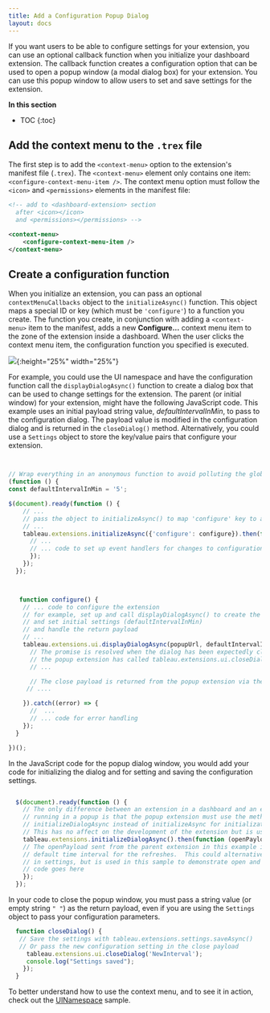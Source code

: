 ```yaml
---
title: Add a Configuration Popup Dialog
layout: docs
---
```


If you want users to be able to configure settings for your extension, you can use an optional callback function when you initialize your dashboard extension. The callback function creates a configuration option 
that can be used to open a popup window (a modal dialog box) for your extension. You can use this popup window to allow users to set and save settings for the extension. 

**In this section**

* TOC
{:toc}


## Add the context menu to the `.trex` file

The first step is to add the `<context-menu>` option to the extension's manifest file (`.trex`). The `<context-menu>` element only contains one item:  `<configure-context-menu-item />`. The context menu option must follow the `<icon>` and `<permissions>` elements in the  manifest file:
 

```xml 
<!-- add to <dashboard-extension> section
  after <icon></icon> 
  and <permissions></permissions> -->

<context-menu>
    <configure-context-menu-item />
</context-menu>

``` 


## Create a configuration function

When you initialize an extension, you can pass an optional `contextMenuCallbacks` object to the `initializeAsync()` function. 
This object maps a special ID or key (which must be `'configure'`) to a function you create.  The function you create, in conjunction 
with adding a `<context-menu>` item to the manifest, adds a new **Configure...** context menu item to the zone of the extension inside a dashboard.  When the user clicks the context menu item, the configuration function you specified is executed. 


   ![]({{site.baseurl}}/assets/extension_configure_menu.png){:height="25%" width="25%"}


For example, you could use the UI namespace and have the configuration function call the `displayDialogAsync()` function to create a dialog box that can be used to change settings for the extension. The parent (or initial window) for your extension, might have the following JavaScript code. This example uses an initial payload string value, *defaultIntervalInMin*, to pass to the configuration dialog. The payload value is modified in the configuration dialog and is returned in the `closeDialog()` method. Alternatively, you could use a `Settings` object to store the key/value pairs that configure your extension. 

```javascript


// Wrap everything in an anonymous function to avoid polluting the global namespace
(function () {
const defaultIntervalInMin = '5';

$(document).ready(function () {
    // ...
    // pass the object to initializeAsync() to map 'configure' key to a function called configure()
    // ...
    tableau.extensions.initializeAsync({'configure': configure}).then(function() {     
      // ...
	  // ... code to set up event handlers for changes to configuration 
      });
    });
  });



   function configure() { 
    // ... code to configure the extension
    // for example, set up and call displayDialogAsync() to create the configuration window 
    // and set initial settings (defaultIntervalInMin)
    // and handle the return payload 
    // ...
    tableau.extensions.ui.displayDialogAsync(popupUrl, defaultIntervalInMin, { height: 500, width: 500 }).then((closePayload) => {
      // The promise is resolved when the dialog has been expectedly closed, meaning that
      // the popup extension has called tableau.extensions.ui.closeDialog.
      // ...

      // The close payload is returned from the popup extension via the closeDialog() method.
     // ....

    }).catch((error) => {
      //  ... 
      // ... code for error handling
    });
  }

})();  

```
In the JavaScript code for the popup dialog window, you would add your code for initializing the dialog and for setting and saving the configuration settings.

```javascript

  $(document).ready(function () {
    // The only difference between an extension in a dashboard and an extension
    // running in a popup is that the popup extension must use the method
    // initializeDialogAsync instead of initializeAsync for initialization.
    // This has no affect on the development of the extension but is used internally.
    tableau.extensions.initializeDialogAsync().then(function (openPayload) {
    // The openPayload sent from the parent extension in this example is the
    // default time interval for the refreshes.  This could alternatively be stored
    // in settings, but is used in this sample to demonstrate open and close payloads.
    // code goes here
    });
  }); 

```

In your code to close the popup window, you must pass a string value (or empty string `" "`) as the return payload, even if you are using the `Settings` object to pass your configuration parameters. 

```javascript
  function closeDialog() {
   // Save the settings with tableau.extensions.settings.saveAsync()
   // Or pass the new configuration setting in the close payload
     tableau.extensions.ui.closeDialog('NewInterval');
     console.log("Settings saved");
    });
  }

```

To better understand how to use the context menu, and to see it in action, check out the [UINamespace](https://github.com/tableau/extensions-api/tree/master/Samples/Dashboard/UINamespace?=target="_blank") sample. 

